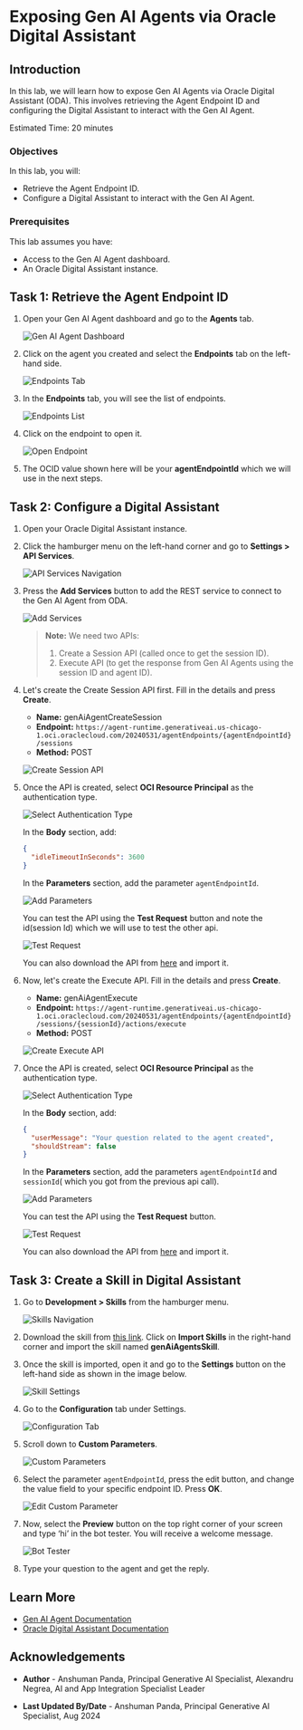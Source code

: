 # Exposing Gen AI Agents via Oracle Digital Assistant

## Introduction

In this lab, we will learn how to expose Gen AI Agents via Oracle Digital Assistant (ODA). This involves retrieving the Agent Endpoint ID and configuring the Digital Assistant to interact with the Gen AI Agent.

Estimated Time: 20 minutes

### Objectives

In this lab, you will:
- Retrieve the Agent Endpoint ID.
- Configure a Digital Assistant to interact with the Gen AI Agent.

### Prerequisites

This lab assumes you have:
- Access to the Gen AI Agent dashboard.
- An Oracle Digital Assistant instance.

## Task 1: Retrieve the Agent Endpoint ID

1. Open your Gen AI Agent dashboard and go to the **Agents** tab.

    ![Gen AI Agent Dashboard](./images/image1.png)

2. Click on the agent you created and select the **Endpoints** tab on the left-hand side.

    ![Endpoints Tab](./images/image2.png)

3. In the **Endpoints** tab, you will see the list of endpoints.

    ![Endpoints List](./images/image3.png)

4. Click on the endpoint to open it.

    ![Open Endpoint](./images/image4.png)

5. The OCID value shown here will be your **agentEndpointId** which we will use in the next steps.

## Task 2: Configure a Digital Assistant

1. Open your Oracle Digital Assistant instance.
2. Click the hamburger menu on the left-hand corner and go to **Settings > API Services**.

    ![API Services Navigation](./images/image5.png)

3. Press the **Add Services** button to add the REST service to connect to the Gen AI Agent from ODA.

    ![Add Services](./images/image6.png)

    > **Note:** We need two APIs:
    > 1. Create a Session API (called once to get the session ID).
    > 2. Execute API (to get the response from Gen AI Agents using the session ID and agent ID).

4. Let's create the Create Session API first. Fill in the details and press **Create**.

    - **Name:** genAiAgentCreateSession
    - **Endpoint:** `https://agent-runtime.generativeai.us-chicago-1.oci.oraclecloud.com/20240531/agentEndpoints/{agentEndpointId}/sessions`
    - **Method:** POST

    ![Create Session API](./images/image7.png)

5. Once the API is created, select **OCI Resource Principal** as the authentication type.

    ![Select Authentication Type](./images/image8.png)

    In the **Body** section, add:
    ```json
    {
      "idleTimeoutInSeconds": 3600
    }
    ```

    In the **Parameters** section, add the parameter `agentEndpointId`.

    ![Add Parameters](./images/image9.png)

    You can test the API using the **Test Request** button and note the id(session Id) which we will use to test the other api.

    ![Test Request](./images/image10.png)

    You can also download the API from [here](https://objectstorage.eu-frankfurt-1.oraclecloud.com/n/frpj5kvxryk1/b/genAiAgents/o/RESTService-genAiAgentCreateSession.yaml) and import it.

6. Now, let's create the Execute API. Fill in the details and press **Create**.

    - **Name:** genAiAgentExecute
    - **Endpoint:** `https://agent-runtime.generativeai.us-chicago-1.oci.oraclecloud.com/20240531/agentEndpoints/{agentEndpointId}/sessions/{sessionId}/actions/execute`
    - **Method:** POST

    ![Create Execute API](./images/image11.png)

7. Once the API is created, select **OCI Resource Principal** as the authentication type.

    ![Select Authentication Type](./images/image12.png)

    In the **Body** section, add:
    ```json
    {
      "userMessage": "Your question related to the agent created",
      "shouldStream": false
    }
    ```

    In the **Parameters** section, add the parameters `agentEndpointId` and `sessionId`( which you got from the previous api call).

    ![Add Parameters](./images/image13.png)

    You can test the API using the **Test Request** button.

    ![Test Request](./images/image10.png)

    You can also download the API from [here](https://objectstorage.eu-frankfurt-1.oraclecloud.com/n/frpj5kvxryk1/b/genAiAgents/o/RESTService-genAiAgentexecute.yaml) and import it.

## Task 3: Create a Skill in Digital Assistant

1. Go to **Development > Skills** from the hamburger menu.

    ![Skills Navigation](./images/image14.png)

2. Download the skill from [this link](https://objectstorage.eu-frankfurt-1.oraclecloud.com/n/frpj5kvxryk1/b/genAiAgents/o/genAiAgentsSkill(1.0).zip). Click on **Import Skills** in the right-hand corner and import the skill named **genAiAgentsSkill**.

3. Once the skill is imported, open it and go to the **Settings** button on the left-hand side as shown in the image below.

    ![Skill Settings](./images/image15.png)

4. Go to the **Configuration** tab under Settings.

    ![Configuration Tab](./images/image16.png)

5. Scroll down to **Custom Parameters**.

    ![Custom Parameters](./images/image17.png)

6. Select the parameter `agentEndpointId`, press the edit button, and change the value field to your specific endpoint ID. Press **OK**.

    ![Edit Custom Parameter](./images/image18.png)

7. Now, select the **Preview** button on the top right corner of your screen and type ‘hi’ in the bot tester. You will receive a welcome message.

    ![Bot Tester](./images/image19.png)

8. Type your question to the agent and get the reply.

## Learn More

- [Gen AI Agent Documentation](https://docs.oracle.com/en-us/iaas/Content/genAI/getting-started.htm)
- [Oracle Digital Assistant Documentation](https://docs.oracle.com/en-us/iaas/digital-assistant/getting-started.htm)

## Acknowledgements

* **Author** - Anshuman Panda, Principal Generative AI Specialist, Alexandru Negrea, AI and App Integration Specialist Leader

* **Last Updated By/Date** - Anshuman Panda, Principal Generative AI Specialist, Aug 2024

